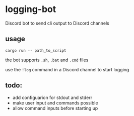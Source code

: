 # logging-bot
Discord bot to send cli output to Discord channels

## usage
```shell
cargo run -- path_to_script
```

the bot supports `.sh`, `.bat` and `.cmd` files

use the `!log` command in a Discord channel to start logging

## todo:
- add configuarion for stdout and stderr 
- make user input and commands possible
- allow command inputs before starting up
